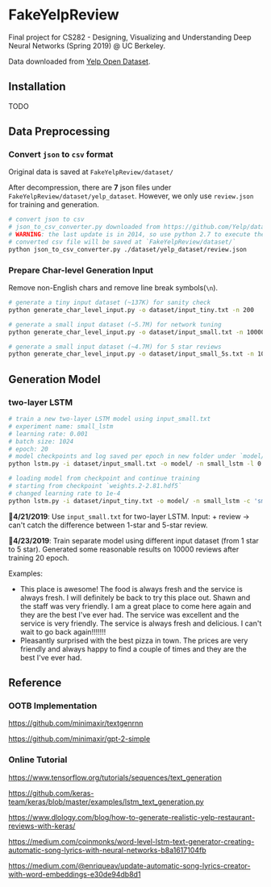 # FakeYelpReview
Final project for CS282 - Designing, Visualizing and Understanding Deep Neural Networks (Spring 2019) @ UC Berkeley. 

Data downloaded from [Yelp Open Dataset](https://www.yelp.com/dataset).

## Installation

TODO

## Data Preprocessing

### Convert `json` to `csv` format

Original data is saved at `FakeYelpReview/dataset/`

After decompression, there are **7** json files under `FakeYelpReview/dataset/yelp_dataset`. However, we only use `review.json` for training and generation.

```bash
# convert json to csv
# json_to_csv_converter.py downloaded from https://github.com/Yelp/dataset-examples
# WARNING: the last update is in 2014, so use python 2.7 to execute the python script
# converted csv file will be saved at `FakeYelpReview/dataset/`
python json_to_csv_converter.py ./dataset/yelp_dataset/review.json
```

### Prepare Char-level Generation Input

Remove non-English chars and remove line break symbols(`\n`).

```bash
# generate a tiny input dataset (~137K) for sanity check
python generate_char_level_input.py -o dataset/input_tiny.txt -n 200

# generate a small input dataset (~5.7M) for network tuning
python generate_char_level_input.py -o dataset/input_small.txt -n 10000

# generate a small input dataset (~4.7M) for 5 star reviews
python generate_char_level_input.py -o dataset/input_small_5s.txt -n 10000 -s 5
```

## Generation Model

### two-layer LSTM

```bash
# train a new two-layer LSTM model using input_small.txt
# experiment name: small_lstm
# learning rate: 0.001
# batch size: 1024
# epoch: 20
# model checkpoints and log saved per epoch in new folder under `model/`
python lstm.py -i dataset/input_small.txt -o model/ -n small_lstm -l 0.001 -b 1024 -e 20

# loading model from checkpoint and continue training
# starting from checkpoint `weights.2-2.81.hdf5`
# changed learning rate to 1e-4
python lstm.py -i dataset/input_tiny.txt -o model/ -n small_lstm -c 'small_lstm-2019-04-22_04:09:06/weights.2-2.81.hdf5' -l 0.0001 -b 1024 -e 10
```

**📌4/21/2019**: Use `input_small.txt` for two-layer LSTM. Input: <ONE> + review -> can't catch the difference between 1-star and 5-star review.

**📌4/23/2019**: Train separate model using different input dataset (from 1 star to 5 star). Generated some reasonable results on 10000 reviews after training 20 epoch.

Examples: 

- This place is awesome! The food is always fresh and the service is always fresh.  I will definitely be back to try this place out. Shawn and the staff was very friendly.  I am a great place to come here again and they are the best I've ever had. The service was excellent and the service is very friendly. The service is always fresh and delicious. I can't wait to go back again!!!!!!!
- Pleasantly surprised with the best pizza in town. The prices are very friendly and always happy to find a couple of times and they are the best I've ever had.

## Reference

### OOTB Implementation

https://github.com/minimaxir/textgenrnn

https://github.com/minimaxir/gpt-2-simple

### Online Tutorial

https://www.tensorflow.org/tutorials/sequences/text_generation

https://github.com/keras-team/keras/blob/master/examples/lstm_text_generation.py

https://www.dlology.com/blog/how-to-generate-realistic-yelp-restaurant-reviews-with-keras/

https://medium.com/coinmonks/word-level-lstm-text-generator-creating-automatic-song-lyrics-with-neural-networks-b8a1617104fb

https://medium.com/@enriqueav/update-automatic-song-lyrics-creator-with-word-embeddings-e30de94db8d1